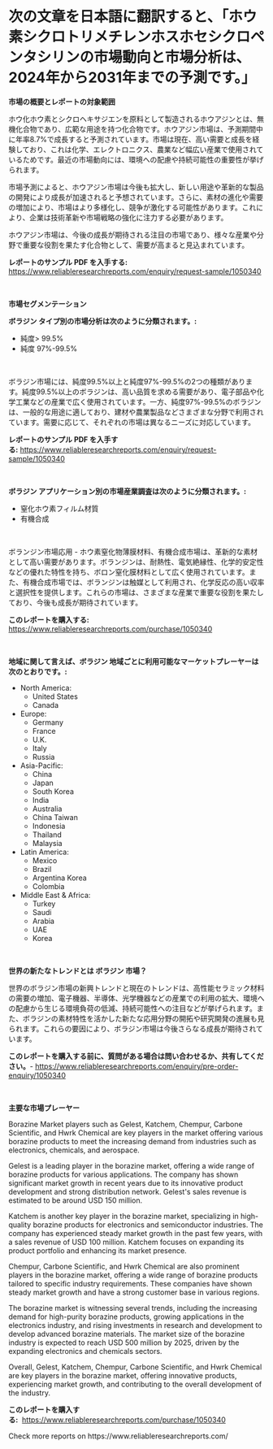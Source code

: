 <p><h1>次の文章を日本語に翻訳すると、「ホウ素シクロトリメチレンホスホセシクロペンタシリンの市場動向と市場分析は、2024年から2031年までの予測です。」</h1></p><p><strong>市場の概要とレポートの対象範囲</strong></p>
<p><p>ホウ化ホウ素とシクロヘキサジエンを原料として製造されるホウアジンとは、無機化合物であり、広範な用途を持つ化合物です。ホウアジン市場は、予測期間中に年率8.7%で成長すると予測されています。市場は現在、高い需要と成長を経験しており、これは化学、エレクトロニクス、農業など幅広い産業で使用されているためです。最近の市場動向には、環境への配慮や持続可能性の重要性が挙げられます。</p><p>市場予測によると、ホウアジン市場は今後も拡大し、新しい用途や革新的な製品の開発により成長が加速されると予想されています。さらに、素材の進化や需要の増加により、市場はより多様化し、競争が激化する可能性があります。これにより、企業は技術革新や市場戦略の強化に注力する必要があります。</p><p>ホウアジン市場は、今後の成長が期待される注目の市場であり、様々な産業や分野で重要な役割を果たす化合物として、需要が高まると見込まれています。</p></p>
<p><strong>レポートのサンプル PDF を入手する:</strong> <a href="https://www.reliableresearchreports.com/enquiry/request-sample/1050340">https://www.reliableresearchreports.com/enquiry/request-sample/1050340</a></p>
<p>&nbsp;</p>
<p><strong>市場セグメンテーション</strong></p>
<p><strong>ボラジン タイプ別の市場分析は次のように分類されます。:</strong></p>
<p><ul><li>純度> 99.5%</li><li>純度 97%-99.5%</li></ul></p>
<p>&nbsp;</p>
<p><p>ボラジン市場には、純度99.5%以上と純度97%-99.5%の2つの種類があります。純度99.5%以上のボラジンは、高い品質を求める需要があり、電子部品や化学工業などの産業で広く使用されています。一方、純度97%-99.5%のボラジンは、一般的な用途に適しており、建材や農業製品などさまざまな分野で利用されています。需要に応じて、それぞれの市場は異なるニーズに対応しています。</p></p>
<p><strong>レポートのサンプル PDF を入手する:</strong>&nbsp;<a href="https://www.reliableresearchreports.com/enquiry/request-sample/1050340">https://www.reliableresearchreports.com/enquiry/request-sample/1050340</a></p>
<p>&nbsp;</p>
<p><strong> ボラジン アプリケーション別の市場産業調査は次のように分類されます。:</strong></p>
<p><ul><li>窒化ホウ素フィルム材質</li><li>有機合成</li></ul></p>
<p>&nbsp;</p>
<p><p>ボランジン市場応用 - ホウ素窒化物薄膜材料、有機合成市場は、革新的な素材として高い需要があります。ボランジンは、耐熱性、電気絶縁性、化学的安定性などの優れた特性を持ち、ボロン窒化膜材料として広く使用されています。また、有機合成市場では、ボランジンは触媒として利用され、化学反応の高い収率と選択性を提供します。これらの市場は、さまざまな産業で重要な役割を果たしており、今後も成長が期待されています。</p></p>
<p><strong>このレポートを購入する:</strong>&nbsp; <a href="https://www.reliableresearchreports.com/purchase/1050340">https://www.reliableresearchreports.com/purchase/1050340</a></p>
<p>&nbsp;</p>
<p><strong>地域に関して言えば、ボラジン 地域ごとに利用可能なマーケットプレーヤーは次のとおりです。:</strong></p>
<p><ul>
    <li>
        North America:
        <ul>
            <li>United States</li>
            <li>Canada</li>
        </ul>
    </li>
    <li>
        Europe:
        <ul>
            <li>Germany</li>
            <li>France</li>
            <li>U.K.</li>
            <li>Italy</li>
            <li>Russia</li>
        </ul>
    </li>
    <li>
        Asia-Pacific:
        <ul>
            <li>China</li>
            <li>Japan</li>
            <li>South Korea</li>
            <li>India</li>
            <li>Australia</li>
            <li>China Taiwan</li>
            <li>Indonesia</li>
            <li>Thailand</li>
            <li>Malaysia</li>
        </ul>
    </li>
    <li>
        Latin America:
        <ul>
            <li>Mexico</li>
            <li>Brazil</li>
            <li>Argentina Korea</li>
            <li>Colombia</li>
        </ul>
    </li>
    <li>
        Middle East & Africa:
        <ul>
            <li>Turkey</li>
            <li>Saudi</li>
            <li>Arabia</li>
            <li>UAE</li>
            <li>Korea</li>
        </ul>
    </li>
    </ul></p>
<p>&nbsp;</p>
<p><strong>世界の新たなトレンドとは ボラジン 市場？</strong></p>
<p><p>世界のボラジン市場の新興トレンドと現在のトレンドは、高性能セラミック材料の需要の増加、電子機器、半導体、光学機器などの産業での利用の拡大、環境への配慮から生じる環境負荷の低減、持続可能性への注目などが挙げられます。また、ボラジンの素材特性を活かした新たな応用分野の開拓や研究開発の進展も見られます。これらの要因により、ボラジン市場は今後さらなる成長が期待されています。</p></p>
<p><strong>このレポートを購入する前に、質問がある場合は問い合わせるか、共有してください。</strong>- <a href="https://www.reliableresearchreports.com/enquiry/pre-order-enquiry/1050340">https://www.reliableresearchreports.com/enquiry/pre-order-enquiry/1050340</a></p>
<p>&nbsp;</p>
<p><strong>主要な市場プレーヤー</strong></p>
<p><p>Borazine Market players such as Gelest, Katchem, Chempur, Carbone Scientific, and Hwrk Chemical are key players in the market offering various borazine products to meet the increasing demand from industries such as electronics, chemicals, and aerospace.</p><p>Gelest is a leading player in the borazine market, offering a wide range of borazine products for various applications. The company has shown significant market growth in recent years due to its innovative product development and strong distribution network. Gelest's sales revenue is estimated to be around USD 150 million.</p><p>Katchem is another key player in the borazine market, specializing in high-quality borazine products for electronics and semiconductor industries. The company has experienced steady market growth in the past few years, with a sales revenue of USD 100 million. Katchem focuses on expanding its product portfolio and enhancing its market presence.</p><p>Chempur, Carbone Scientific, and Hwrk Chemical are also prominent players in the borazine market, offering a wide range of borazine products tailored to specific industry requirements. These companies have shown steady market growth and have a strong customer base in various regions.</p><p>The borazine market is witnessing several trends, including the increasing demand for high-purity borazine products, growing applications in the electronics industry, and rising investments in research and development to develop advanced borazine materials. The market size of the borazine industry is expected to reach USD 500 million by 2025, driven by the expanding electronics and chemicals sectors.</p><p>Overall, Gelest, Katchem, Chempur, Carbone Scientific, and Hwrk Chemical are key players in the borazine market, offering innovative products, experiencing market growth, and contributing to the overall development of the industry.</p></p>
<p><strong>このレポートを購入する:</strong>&nbsp;&nbsp;<a href="https://www.reliableresearchreports.com/purchase/1050340">https://www.reliableresearchreports.com/purchase/1050340</a></p>
<p>Check more reports on https://www.reliableresearchreports.com/</p>